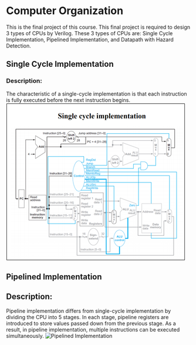 # Computer Organization
This is the final project of this course. This final project is required to design 3 types of CPUs by Verilog.
These 3 types of CPUs are: Single Cycle Implementation, Pipelined Implementation, and Datapath with Hazard Detection.

## Single Cycle Implementation
### Description:
The characteristic of a single-cycle implementation is that each instruction is fully executed before the next instruction begins.
![Single Cycle Implementation](https://github.com/TzuHsiang417/Computer-Organization/blob/main/picture/Single%20Cycle%20Implementation.png)

## Pipelined Implementation
## Description:
Pipeline implementation differs from single-cycle implementation by dividing the CPU into 5 stages. In each stage, pipeline registers are introduced to store values passed down from the previous stage. As a result, in pipeline implementation, multiple instructions can be executed simultaneously.
![Pipelined Implementation]()
